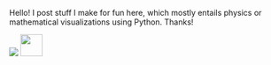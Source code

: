 Hello! I post stuff I make for fun here, which mostly entails physics or mathematical visualizations using Python. Thanks!


![](https://github.com/Cherry-Trees/my-projects/blob/main/gifs/pendulum.gif)
<img src="[https://media.giphy.com/media/vFKqnCdLPNOKc/giphy.gif](https://github.com/Cherry-Trees/my-projects/blob/main/gifs/pendulum.gif)https://github.com/Cherry-Trees/my-projects/blob/main/gifs/pendulum.gif" width="40" height="40" />
